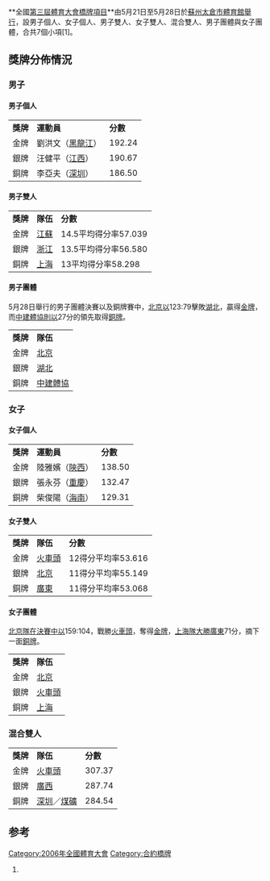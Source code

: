 **全國[第三屆體育大會](../Page/第三屆全國體育大會.md "wikilink")[橋牌項目](https://zh.wikipedia.org/wiki/橋牌 "wikilink")**由5月21日至5月28日於[蘇州太倉市體育館舉行](https://zh.wikipedia.org/wiki/蘇州太倉市體育館 "wikilink")，設男子個人、女子個人、男子雙人、女子雙人、混合雙人、男子團體與女子團體，合共7個小項\[1\]。

## 獎牌分佈情況

### 男子

#### 男子個人

|        |                                                          |        |
| ------ | -------------------------------------------------------- | ------ |
| **獎牌** | **運動員**                                                  | **分數** |
| 金牌     | 劉洪文（[黑龍江](https://zh.wikipedia.org/wiki/黑龍江 "wikilink")） | 192.24 |
| 銀牌     | 汪健平（[江西](https://zh.wikipedia.org/wiki/江西 "wikilink")）   | 190.67 |
| 銅牌     | 李亞夫（[深圳](https://zh.wikipedia.org/wiki/深圳 "wikilink")）   | 186.50 |

#### 男子雙人

|        |                                                   |                 |
| ------ | ------------------------------------------------- | --------------- |
| **獎牌** | **隊伍**                                            | **分數**          |
| 金牌     | [江蘇](https://zh.wikipedia.org/wiki/江蘇 "wikilink") | 14.5平均得分率57.039 |
| 銀牌     | [浙江](https://zh.wikipedia.org/wiki/浙江 "wikilink") | 13.5平均得分率56.580 |
| 銅牌     | [上海](https://zh.wikipedia.org/wiki/上海 "wikilink") | 13平均得分率58.298   |

#### 男子團體

5月28日舉行的男子團體決賽以及銅牌賽中，[北京以](https://zh.wikipedia.org/wiki/北京 "wikilink")123:79擊敗[湖北](https://zh.wikipedia.org/wiki/湖北 "wikilink")，贏得[金牌](https://zh.wikipedia.org/wiki/金牌 "wikilink")，而[中建體協則以](https://zh.wikipedia.org/wiki/中建體育協會 "wikilink")27分的領先取得[銅牌](https://zh.wikipedia.org/wiki/銅牌 "wikilink")。

|        |                                                         |
| ------ | ------------------------------------------------------- |
| **獎牌** | **隊伍**                                                  |
| 金牌     | [北京](https://zh.wikipedia.org/wiki/北京 "wikilink")       |
| 銀牌     | [湖北](https://zh.wikipedia.org/wiki/湖北 "wikilink")       |
| 銅牌     | [中建體協](https://zh.wikipedia.org/wiki/中建體育協會 "wikilink") |

### 女子

#### 女子個人

|        |                                                        |        |
| ------ | ------------------------------------------------------ | ------ |
| **獎牌** | **運動員**                                                | **分數** |
| 金牌     | 陸雅嬪（[陝西](https://zh.wikipedia.org/wiki/陝西 "wikilink")） | 138.50 |
| 銀牌     | 張永芬（[重慶](https://zh.wikipedia.org/wiki/重慶 "wikilink")） | 132.47 |
| 銅牌     | 柴俊陽（[海南](https://zh.wikipedia.org/wiki/海南 "wikilink")） | 129.31 |

#### 女子雙人

|        |                                                         |               |
| ------ | ------------------------------------------------------- | ------------- |
| **獎牌** | **隊伍**                                                  | **分數**        |
| 金牌     | [火車頭](https://zh.wikipedia.org/wiki/火車頭體育協會 "wikilink") | 12得分平均率53.616 |
| 銀牌     | [北京](https://zh.wikipedia.org/wiki/北京 "wikilink")       | 11得分平均率55.149 |
| 銅牌     | [廣東](https://zh.wikipedia.org/wiki/廣東 "wikilink")       | 11得分平均率53.068 |

#### 女子團體

[北京隊在決賽中以](https://zh.wikipedia.org/wiki/北京 "wikilink")159:104，戰勝[火車頭](https://zh.wikipedia.org/wiki/火車頭體育協會 "wikilink")，奪得[金牌](https://zh.wikipedia.org/wiki/金牌 "wikilink")，[上海隊大勝](https://zh.wikipedia.org/wiki/上海 "wikilink")[廣東](https://zh.wikipedia.org/wiki/廣東 "wikilink")71分，摘下一面[銅牌](https://zh.wikipedia.org/wiki/銅牌 "wikilink")。

|        |                                                         |
| ------ | ------------------------------------------------------- |
| **獎牌** | **隊伍**                                                  |
| 金牌     | [北京](https://zh.wikipedia.org/wiki/北京 "wikilink")       |
| 銀牌     | [火車頭](https://zh.wikipedia.org/wiki/火車頭體育協會 "wikilink") |
| 銅牌     | [上海](https://zh.wikipedia.org/wiki/上海 "wikilink")       |

### 混合雙人

|        |                                                                                                         |        |
| ------ | ------------------------------------------------------------------------------------------------------- | ------ |
| **獎牌** | **隊伍**                                                                                                  | **分數** |
| 金牌     | [火車頭](https://zh.wikipedia.org/wiki/火車頭體育協會 "wikilink")                                                 | 307.37 |
| 銀牌     | [廣西](https://zh.wikipedia.org/wiki/廣西 "wikilink")                                                       | 287.74 |
| 銅牌     | [深圳](https://zh.wikipedia.org/wiki/深圳 "wikilink")／[煤礦](https://zh.wikipedia.org/wiki/煤礦體育協會 "wikilink") | 284.54 |

## 参考

[Category:2006年全國體育大會](https://zh.wikipedia.org/wiki/Category:2006年全國體育大會 "wikilink")
[Category:合約橋牌](https://zh.wikipedia.org/wiki/Category:合約橋牌 "wikilink")

1.